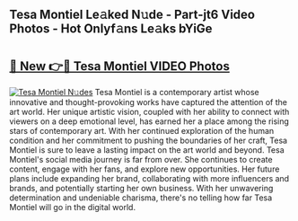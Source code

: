 ## Tesa Montiel Le𝚊ked N𝚞de - Part-jt6 Video Photos - Hot Onlyf𝚊ns Le𝚊ks bYiGe

# <h2><a href="http://ab42865.deff.icu/?id=Tesa+Montiel">🔗 New 👉🔴 Tesa Montiel VIDEO Photos</a></h2>

[![Tesa Montiel N𝚞des](https://i.imgur.com/rIISA9y.gif)](http://ab42865.deff.icu/?id=Tesa+Montiel)
Tesa Montiel is a contemporary artist whose innovative and thought-provoking works have captured the attention of the art world. Her unique artistic vision, coupled with her ability to connect with viewers on a deep emotional level, has earned her a place among the rising stars of contemporary art. With her continued exploration of the human condition and her commitment to pushing the boundaries of her craft, Tesa Montiel is sure to leave a lasting impact on the art world and beyond. Tesa Montiel's social media journey is far from over. She continues to create content, engage with her fans, and explore new opportunities. Her future plans include expanding her brand, collaborating with more influencers and brands, and potentially starting her own business. With her unwavering determination and undeniable charisma, there's no telling how far Tesa Montiel will go in the digital world.
